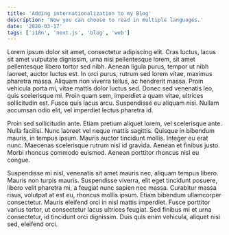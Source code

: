 ```yaml
---
title: 'Adding internationalization to my Blog'
description: 'Now you can choose to read in multiple languages.'
date: '2020-03-17'
tags: ['i18n', 'next.js', 'blog', 'web']
---
```


Lorem ipsum dolor sit amet, consectetur adipiscing elit. Cras luctus, lacus sit amet vulputate dignissim, urna nisi pellentesque lorem, sit amet pellentesque libero tortor sed nibh. Aenean ligula purus, tempor ut nibh laoreet, auctor luctus est. In orci purus, rutrum sed lorem vitae, maximus pharetra massa. Aliquam non viverra tellus, ac hendrerit massa. Proin vehicula porta mi, vitae mattis dolor luctus sed. Donec sed venenatis leo, quis scelerisque mi. Proin quam sem, imperdiet a quam vitae, ultrices sollicitudin est. Fusce quis lacus arcu. Suspendisse eu aliquam nisi. Nullam accumsan odio elit, vel imperdiet lectus pharetra id.

Proin sed sollicitudin ante. Etiam pretium aliquet lorem, vel scelerisque ante. Nulla facilisi. Nunc laoreet vel neque mattis sagittis. Quisque in bibendum mauris, in tempus ipsum. Mauris auctor tincidunt mollis. Integer eu erat nunc. Maecenas scelerisque rutrum nisi id gravida. Aenean et finibus justo. Morbi rhoncus commodo euismod. Aenean porttitor rhoncus nisl eu congue.

Suspendisse mi nisl, venenatis sit amet mauris nec, aliquam tempus libero. Mauris non turpis mauris. Suspendisse viverra, elit eget tincidunt posuere, libero velit pharetra mi, a feugiat nunc sapien nec massa. Curabitur massa risus, volutpat at est eu, rhoncus mollis ipsum. Etiam bibendum ullamcorper consectetur. Mauris eleifend orci in nisl mattis imperdiet. Fusce porttitor varius tortor, ut consectetur lacus ultrices feugiat. Sed finibus mi et urna consectetur, id tincidunt orci dignissim. Duis quis enim vehicula, aliquet nisi sed, eleifend orci.
